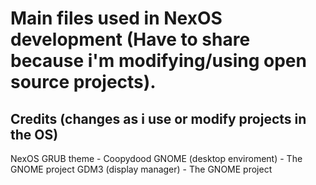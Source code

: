 # Main files used in NexOS development (Have to share because i'm modifying/using open source projects).

## Credits (changes as i use or modify projects in the OS)
NexOS GRUB theme - Coopydood
GNOME (desktop enviroment) - The GNOME project
GDM3 (display manager) - The GNOME project
